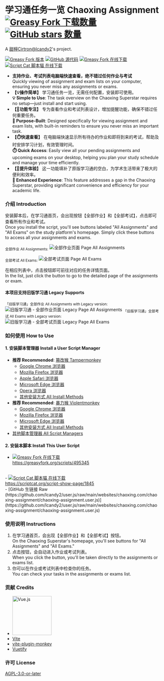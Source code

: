 # 学习通任务一览 Chaoxing Assignment <a href="https://greasyfork.org/scripts/495345" title="前往 Greasy Fork 下载"><img alt="Greasy Fork 下载数量" src="https://img.shields.io/greasyfork/dt/495345?label=%E4%B8%8B%E8%BD%BD"></a> <a href="https://github.com/lcandy2/user.js" target="_blank"><img alt="GitHub stars 数量" src="https://img.shields.io/github/stars/lcandy2?label=%E5%96%9C%E6%AC%A2%E5%B0%B1star%E5%90%A7"></a>
A [甜檸Cirtron@lcandy2](https://github.com/lcandy2)'s project.

<a href="https://greasyfork.org/scripts/495345"><img alt="Greasy Fork 版本" src="https://img.shields.io/greasyfork/v/495345?label=%E7%89%88%E6%9C%AC&link=https%3A%2F%2Fgreasyfork.org%2Fscripts%2F495345"></a>&nbsp;<a href="https://github.com/lcandy2/user.js/tree/main/websites/chaoxing.com/chaoxing-assignment"><img alt="GitHub 源代码" src="https://img.shields.io/badge/%E6%BA%90%E4%BB%A3%E7%A0%81-GitHub-4078c0?logo=github&link=https%3A%2F%2Fgithub.com%2Flcandy2%2Fuser.js%2Ftree%2Fmain%2Fwebsites%2Fchaoxing.com%2Fchaoxing-assignment"></a>&nbsp;<a href="https://greasyfork.org/scripts/495345"><img alt="Greasy Fork 在线下载" src="https://img.shields.io/badge/%E5%9C%A8%E7%BA%BF%E4%B8%8B%E8%BD%BD-Greasy_Fork-rgb(153%2C0%2C0)?logo=greasyfork&link=https%3A%2F%2Fgreasyfork.org%2Fscripts%2F495345"></a>&nbsp;<a href="https://scriptcat.org/script-show-page/1845/"><img alt="Script Cat 脚本猫 在线下载" src="https://img.shields.io/badge/%E5%9C%A8%E7%BA%BF%E4%B8%8B%E8%BD%BD-Script_Cat_%E8%84%9A%E6%9C%AC%E7%8C%AB-4793d7?logo=gnuicecat&link=https%3A%2F%2Fscriptcat.org%2Fscript-show-page%2F1845%2F"></a>

- **支持作业、考试列表电脑端快速查看，绝不错过任何作业与考试**  
Quickly viewing of assignment and exam lists on your computer, ensuring you never miss any assignments or exams.
- **【💡操作简单】** 学习通任务一览，无需任何配置，安装即可使用。  
**💡 Simple to Use**: The task overview on the Chaoxing Superstar requires no setup—just install and start using.
- **【📅功能专注】** 专为查看作业和考试列表设计，增加提醒功能，确保不错过任何重要任务。  
**📅 Purpose-Built**: Designed specifically for viewing assignment and exam lists, with built-in reminders to ensure you never miss an important task.
- **【⏱️快速查看】** 在电脑端快速显示所有待办的作业和即将到来的考试，帮助及时安排学习计划，有效管理时间。  
**⏱️ Quick Access**: Easily view all your pending assignments and upcoming exams on your desktop, helping you plan your study schedule and manage your time efficiently.
- **【🚀提升体验】** 这一功能填补了原版学习通的空白，为学术生活带来了极大的便利和效率。  
**🚀 Enhanced Experience**: This feature addresses a gap in the Chaoxing Superstar, providing significant convenience and efficiency for your academic life.

### 介绍 Introduction
安装脚本后，在学习通首页，会出现按钮【全部作业】和【全部考试】，点击即可查看所有作业和考试。  
Once you install the script, you'll see buttons labeled "All Assignments" and "All Exams" on the study platform's homepage. Simply click these buttons to access all your assignments and exams.

<sub>全部作业 All Assignments:</sub>
![全部作业页面 Page All Assignments](https://scriptcat.org/api/v2/resource/image/MnLHlqm8TaL0qrIt)

<sub>全部考试 All Exams:</sub>
![全部考试页面 Page All Exams](https://scriptcat.org/api/v2/resource/image/TGCiI0m1BLycEqFI)

在相应列表中，点击按钮即可前往对应的任务详情页面。  
In the list, just click the button to go to the detailed page of the assignments or exam.

#### 本项目支持旧版学习通 Legacy Supports
<sub>「旧版学习通」全部作业 All Assignments with Legacy version:</sub>
![旧版学习通 - 全部作业页面 Legacy Page All Assignments](https://scriptcat.org/api/v2/resource/image/WQKSXcbIG4kOXF6d)
<sub>「旧版学习通」全部考试 All Exams with Legacy version:</sub>
![旧版学习通 - 全部考试页面 Legacy Page All Exams](https://scriptcat.org/api/v2/resource/image/EutLnTUPiKOLCGKG)

### 如何使用 How to Use
#### 1. 安装脚本管理器 Install a User Script Manager
- **推荐 Recommended**: [篡改猴 Tampermonkey](https://www.tampermonkey.net/)
  - [Google Chrome 浏览器](https://chrome.google.com/webstore/detail/tampermonkey/dhdgffkkebhmkfjojejmpbldmpobfkfo)
  - [Mozilla Firefox 浏览器](https://addons.mozilla.org/firefox/addon/tampermonkey/)
  - [Apple Safari 浏览器](https://apps.apple.com/app/tampermonkey/id1482490089?mt=12)
  - [Microsoft Edge 浏览器](https://microsoftedge.microsoft.com/addons/detail/iikmkjmpaadaobahmlepeloendndfphd)
  - [Opera 浏览器](https://addons.opera.com/extensions/details/tampermonkey-beta/)
  - [其他安装方式 All Install Methods](https://www.tampermonkey.net/)
- **推荐 Recommended**: [暴力猴 Violentmonkey](https://violentmonkey.github.io/)
  - [Google Chrome 浏览器](https://chrome.google.com/webstore/detail/violentmonkey/jinjaccalgkegednnccohejagnlnfdag)
  - [Mozilla Firefox 浏览器](https://addons.mozilla.org/firefox/addon/violentmonkey/)
  - [Microsoft Edge 浏览器](https://microsoftedge.microsoft.com/addons/detail/eeagobfjdenkkddmbclomhiblgggliao) 
  - [其他安装方式 All Install Methods](https://violentmonkey.github.io/get-it/)
- [其他脚本管理器 All Script Managers](https://greasyfork.org/help/installing-user-scripts)

#### 2. 安装本脚本 Install This User Script
- <a href="https://greasyfork.org/scripts/495345"><img alt="Greasy Fork 在线下载" src="https://img.shields.io/badge/%E5%9C%A8%E7%BA%BF%E4%B8%8B%E8%BD%BD-Greasy_Fork-rgb(153%2C0%2C0)?logo=greasyfork&link=https%3A%2F%2Fgreasyfork.org%2Fscripts%2F495345"><br>https://greasyfork.org/scripts/495345</a>  
<br>
- <a href="https://scriptcat.org/script-show-page/1845/"><img alt="Script Cat 脚本猫 在线下载" src="https://img.shields.io/badge/%E5%9C%A8%E7%BA%BF%E4%B8%8B%E8%BD%BD-Script_Cat_%E8%84%9A%E6%9C%AC%E7%8C%AB-4793d7?logo=gnuicecat&link=https%3A%2F%2Fscriptcat.org%2Fscript-show-page%2F1845%2F"><br>https://scriptcat.org/script-show-page/1845</a>  
<br>
- [GitHub 生链接 Raw  
(https://github.com/lcandy2/user.js/raw/main/websites/chaoxing.com/chaoxing-assignment/chaoxing-assignment.user.js)](https://github.com/lcandy2/user.js/raw/main/websites/chaoxing.com/chaoxing-assignment/chaoxing-assignment.user.js)

### 使用说明 Instructions
1. 在学习通首页，会出现【全部作业】和【全部考试】按钮。  
On the Chaoxing Superstar's homepage, you'll see buttons for "All Assignments" and "All Exams."
2. 点击按钮，会自动进入作业或考试列表。  
When you click the button, you'll be taken directly to the assignments or exams list.
3. 你可以在作业或考试列表中检查你的任务。  
You can check your tasks in the assignments or exams list.

### 贡献 Credits
- [<img alt="Vue.js" src="https://vuejs.org/logo-uwu.png" height="128">](https://vuejs.org/?uwu=true)
- [Vite](https://vite.dev/)
- [vite-plugin-monkey](https://github.com/lisonge/vite-plugin-monkey)
- [Vuetify](https://vuetifyjs.com)

### 许可 License
[AGPL-3.0-or-later](https://spdx.org/licenses/AGPL-3.0-or-later.html)